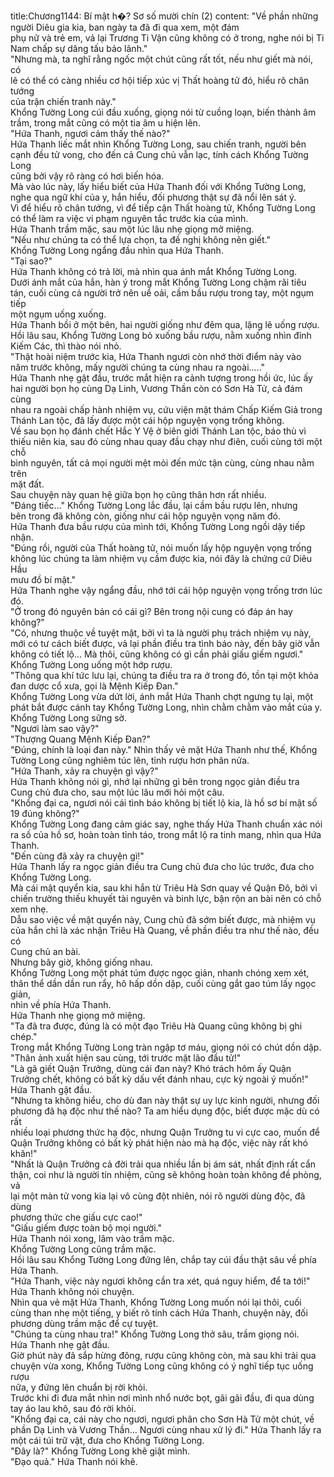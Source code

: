 title:Chương1144: Bí mật h�? Sơ số mười chín (2)
content:
"Về phần những người Diêu gia kia, ban ngày ta đã đi qua xem, một đám<br>phụ nữ và trẻ em, vả lại Trương Ti Vận cũng không có ở trong, nghe nói bị Ti<br>Nam chấp sự dâng tấu bảo lãnh."<br>"Nhưng mà, ta nghĩ rằng ngốc một chút cũng rất tốt, nếu như giết mà nói, có<br>lẽ có thể có càng nhiều cơ hội tiếp xúc vị Thất hoàng tử đó, hiểu rõ chân tướng<br>của trận chiến tranh này."<br>Khổng Tường Long cúi đầu xuống, giọng nói từ cuồng loạn, biến thành âm<br>trầm, trong mắt cũng có một tia âm u hiện lên.<br>"Hứa Thanh, ngươi cảm thấy thế nào?"<br>Hứa Thanh liếc mắt nhìn Khổng Tường Long, sau chiến tranh, người bên<br>cạnh đều tử vong, cho đến cả Cung chủ vẫn lạc, tính cách Khổng Tường Long<br>cũng bởi vậy rõ ràng có hơi biến hóa.<br>Mà vào lúc này, lấy hiểu biết của Hứa Thanh đối với Khổng Tường Long,<br>nghe qua ngữ khí của y, hắn hiểu, đối phương thật sự đã nổi lên sát ý.<br>Vì để hiểu rõ chân tướng, vì để tiếp cận Thất hoàng tử, Khổng Tường Long<br>có thể làm ra việc vi phạm nguyên tắc trước kia của mình.<br>Hứa Thanh trầm mặc, sau một lúc lâu nhẹ giọng mở miệng.<br>"Nếu như chúng ta có thể lựa chọn, ta đề nghị không nên giết."<br>Khổng Tường Long ngẩng đầu nhìn qua Hứa Thanh.<br>"Tại sao?"<br>Hứa Thanh không có trả lời, mà nhìn qua ánh mắt Khổng Tường Long.<br>Dưới ánh mắt của hắn, hàn ý trong mắt Khổng Tường Long chậm rãi tiêu<br>tán, cuối cùng cả người trở nên uể oải, cầm bầu rượu trong tay, một ngụm tiếp<br>một ngụm uống xuống.<br>Hứa Thanh bồi ở một bên, hai người giống như đêm qua, lặng lẽ uống rượu.<br>Hồi lâu sau, Khổng Tường Long bỏ xuống bầu rượu, nằm xuống nhìn đỉnh<br>Kiếm Các, thì thào nói nhỏ.<br>"Thật hoài niệm trước kia, Hứa Thanh ngươi còn nhớ thời điểm này vào<br>năm trước không, mấy người chúng ta cùng nhau ra ngoài....."<br>Hứa Thanh nhẹ gật đầu, trước mắt hiện ra cảnh tượng trong hồi ức, lúc ấy<br>hai người bọn họ cùng Dạ Linh, Vương Thần còn có Sơn Hà Tử, cả đám cùng<br>nhau ra ngoài chấp hành nhiệm vụ, cứu viện mật thám Chấp Kiếm Giả trong<br>Thánh Lan tộc, đã lấy được một cái hộp nguyện vọng trống không.<br>Về sau bọn họ đánh chết Hắc Y Vệ ở biên giới Thánh Lan tộc, báo thù vì<br>thiếu niên kia, sau đó cùng nhau quay đầu chạy như điên, cuối cùng tới một chỗ<br>bình nguyên, tất cả mọi người mệt mỏi đến mức tận cùng, cùng nhau nằm trên<br>mặt đất.<br>Sau chuyện này quan hệ giữa bọn họ cũng thân hơn rất nhiều.<br>"Đáng tiếc..." Khổng Tường Long lắc đầu, lại cầm bầu rượu lên, nhưng<br>bên trong đã không còn, giống như cái hộp nguyện vọng năm đó.<br>Hứa Thanh đưa bầu rượu của mình tới, Khổng Tường Long ngồi dậy tiếp<br>nhận.<br>"Đúng rồi, người của Thất hoàng tử, nói muốn lấy hộp nguyện vọng trống<br>không lúc chúng ta làm nhiệm vụ cầm được kia, nói đây là chứng cứ Diêu Hầu<br>mưu đồ bí mật."<br>Hứa Thanh nghe vậy ngẩng đầu, nhớ tới cái hộp nguyện vọng trống trơn lúc<br>đó.<br>"Ở trong đó nguyên bản có cái gì? Bên trong nội cung có đáp án hay<br>không?"<br>"Có, nhưng thuộc về tuyệt mật, bởi vì ta là người phụ trách nhiệm vụ này,<br>mới có tư cách biết được, vả lại phần điều tra tình báo này, đến bây giờ vẫn<br>không có tiết lộ... Mà thôi, cũng không có gì cần phải giấu giếm ngươi."<br>Khổng Tường Long uống một hớp rượu.<br>"Thông qua khí tức lưu lại, chúng ta điều tra ra ở trong đó, tồn tại một khỏa<br>đan dược cổ xưa, gọi là Mệnh Kiếp Đan."<br>Khổng Tường Long vừa dứt lời, ánh mắt Hứa Thanh chợt ngưng tụ lại, một<br>phát bắt được cánh tay Khổng Tường Long, nhìn chằm chằm vào mắt của y.<br>Khổng Tường Long sững sờ.<br>"Ngươi làm sao vậy?"<br>"Thượng Quang Mệnh Kiếp Đan?"<br>"Đúng, chính là loại đan này." Nhìn thấy vẻ mặt Hứa Thanh như thế, Khổng<br>Tường Long cũng nghiêm túc lên, tỉnh rượu hơn phân nửa.<br>"Hứa Thanh, xảy ra chuyện gì vậy?"<br>Hứa Thanh không nói gì, nhớ lại những gì bên trong ngọc giản điều tra<br>Cung chủ đưa cho, sau một lúc lâu mới hỏi một câu.<br>"Khổng đại ca, ngươi nói cái tình báo không bị tiết lộ kia, là hồ sơ bí mật số<br>19 đúng không?"<br>Khổng Tường Long đang cảm giác say, nghe thấy Hứa Thanh chuẩn xác nói<br>ra số của hồ sơ, hoàn toàn tỉnh táo, trong mắt lộ ra tinh mang, nhìn qua Hứa<br>Thanh.<br>"Đến cùng đã xảy ra chuyện gì!"<br>Hứa Thanh lấy ra ngọc giản điều tra Cung chủ đưa cho lúc trước, đưa cho<br>Khổng Tường Long.<br>Mà cái mật quyển kia, sau khi hắn từ Triêu Hà Sơn quay về Quận Đô, bởi vì<br>chiến trường thiếu khuyết tài nguyên và binh lực, bận rộn an bài nên có chỗ<br>xem nhẹ.<br>Dẫu sao việc về mật quyển này, Cung chủ đã sớm biết được, mà nhiệm vụ<br>của hắn chỉ là xác nhận Triêu Hà Quang, về phần điều tra như thế nào, đều có<br>Cung chủ an bài.<br>Nhưng bây giờ, không giống nhau.<br>Khổng Tường Long một phát túm được ngọc giản, nhanh chóng xem xét,<br>thân thể dần dần run rẩy, hô hấp dồn dập, cuối cùng gắt gao túm lấy ngọc giản,<br>nhìn về phía Hứa Thanh.<br>Hứa Thanh nhẹ giọng mở miệng.<br>"Ta đã tra được, đúng là có một đạo Triêu Hà Quang cũng không bị ghi<br>chép."<br>Trong mắt Khổng Tường Long tràn ngập tơ máu, giọng nói có chút dồn dập.<br>"Thân ảnh xuất hiện sau cùng, tới trước mặt lão đầu tử!"<br>"Là gã giết Quận Trưởng, dùng cái đan này? Khó trách hôm ấy Quận<br>Trưởng chết, không có bất kỳ dấu vết đánh nhau, cực kỳ ngoài ý muốn!"<br>Hứa Thanh gật đầu.<br>"Nhưng ta không hiểu, cho dù đan này thật sự uy lực kinh người, nhưng đối<br>phương đã hạ độc như thế nào? Ta am hiểu dụng độc, biết được mặc dù có rất<br>nhiều loại phương thức hạ độc, nhưng Quận Trưởng tu vi cực cao, muốn để<br>Quận Trưởng không có bất kỳ phát hiện nào mà hạ độc, việc này rất khó khăn!"<br>"Nhất là Quận Trưởng cả đời trải qua nhiều lần bị ám sát, nhất định rất cẩn<br>thận, coi như là người tín nhiệm, cũng sẽ không hoàn toàn không đề phòng, vả<br>lại một màn tử vong kia lại vô cùng đột nhiên, nói rõ người dùng độc, đã dùng<br>phương thức che giấu cực cao!"<br>"Giấu giếm được toàn bộ mọi người."<br>Hứa Thanh nói xong, lâm vào trầm mặc.<br>Khổng Tường Long cũng trầm mặc.<br>Hồi lâu sau Khổng Tường Long đứng lên, chắp tay cúi đầu thật sâu về phía<br>Hứa Thanh.<br>"Hứa Thanh, việc này ngươi không cần tra xét, quá nguy hiểm, để ta tới!"<br>Hứa Thanh không nói chuyện.<br>Nhìn qua vẻ mặt Hứa Thanh, Khổng Tường Long muốn nói lại thôi, cuối<br>cùng than nhẹ một tiếng, y biết rõ tính cách Hứa Thanh, chuyện này, đối<br>phương dùng trầm mặc để cự tuyệt.<br>"Chúng ta cùng nhau tra!" Khổng Tường Long thở sâu, trầm giọng nói.<br>Hứa Thanh nhẹ gật đầu.<br>Giờ phút này đã sắp hừng đông, rượu cũng không còn, mà sau khi trải qua<br>chuyện vừa xong, Khổng Tường Long cũng không có ý nghĩ tiếp tục uống rượu<br>nữa, y đứng lên chuẩn bị rời khỏi.<br>Trước khi đi đưa mắt nhìn nơi mình nhổ nước bọt, gãi gãi đầu, đi qua dùng<br>tay áo lau khô, sau đó rời khỏi.<br>"Khổng đại ca, cái này cho ngươi, ngươi phân cho Sơn Hà Tử một chút, về<br>phần Dạ Linh và Vương Thần... Ngươi cùng nhau xử lý đi." Hứa Thanh lấy ra<br>một cái túi trữ vật, đưa cho Khổng Tường Long.<br>"Đây là?" Khổng Tường Long khẽ giật mình.<br>"Đạo quả." Hứa Thanh nói khẽ.